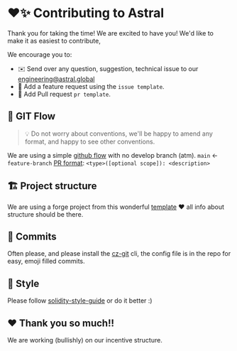 # ❤️:sparkles: Contributing to Astral

Thank you for taking the time! We are excited to have you! We'd like to make it as easiest to contribute,

We encourage you to:

- ✉️ Send over any question, suggestion, technical issue to our [engineering@astral.global](engineering@astral.global)
- 🚀 Add a feature request using the `issue template`.
- 🦸 Add Pull request `pr template`.

## 🌿 GIT Flow

> 💡 Do not worry about conventions, we'll be happy to amend any format, and happy to see other conventions.

We are using a simple [github flow](https://githubflow.github.io/) with no develop branch (atm). `main` <- `feature-branch`
[PR format](https://flank.github.io/flank/pr_titles/): `<type>([optional scope]): <description>`

## 🏗️ Project structure

We are using a forge project from this wonderful [template](https://github.com/PaulRBerg/foundry-template) ❤️ all info about structure
should be there.

## 📓 Commits

Often please, and please install the [cz-git](https://github.com/Zhengqbbb/cz-git) cli, the config file is in the repo for easy, emoji
filled commits.

## 💅 Style

Please follow [solidity-style-guide](https://github.com/ethereum/solidity/blob/develop/docs/style-guide.rst) or do it better :)

## ❤️ Thank you so much!!

We are working (bullishly) on our incentive structure.
